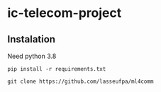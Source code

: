 # ic-telecom-project

## Instalation

Need python 3.8

```pip install -r requirements.txt```

```git clone https://github.com/lasseufpa/ml4comm```